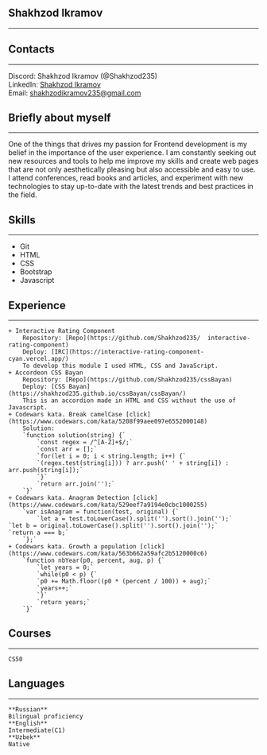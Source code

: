 ## Shakhzod Ikramov  
---  
## Contacts  
---  
Discord: Shakhzod Ikramov (@Shakhzod235)  
LinkedIn: [Shakhzod Ikramov](https://www.linkedin.com/in/shakhzod-ikramov-38a50b246/)    
Email: shakhzodikramov235@gmail.com  
## Briefly about myself  
---  
One of the things that drives my passion for Frontend development is my belief in the importance of the user experience. I am constantly seeking out new resources and tools to help me improve my skills and create web pages that are not only aesthetically pleasing but also accessible and easy to use. I attend conferences, read books and articles, and experiment with new technologies to stay up-to-date with the latest trends and best practices in the field.  
## Skills  
---
- Git  
- HTML  
- CSS  
- Bootstrap  
- Javascript  

## Experience  
---  
	+ Interactive Rating Component  
		Repository: [Repo](https://github.com/Shakhzod235/  interactive-rating-component)  
		Deploy: [IRC](https://interactive-rating-component-cyan.vercel.app/)  
	    To develop this module I used HTML, CSS and JavaScript.  
	+ Accordeon CSS Bayan  
		Repository: [Repo](https://github.com/Shakhzod235/cssBayan)  
		Deploy: [CSS Bayan](https://shakhzod235.github.io/cssBayan/cssBayan/)  
		This is an accordion made in HTML and CSS without the use of Javascript.  
	+ Codewars kata. Break camelCase [click](https://www.codewars.com/kata/5208f99aee097e6552000148)  
		Solution:  
		`function solution(string) {`  
		    `const regex = /^[A-Z]+$/;`  
		    `const arr = [];`  
		    `for(let i = 0; i < string.length; i++) {`  
		    `(regex.test(string[i])) ? arr.push(' ' + string[i]) : arr.push(string[i]);`  
		    `}`  
	        `return arr.join('');`  
		`}`  
	+ Codewars kata. Anagram Detection [click](https://www.codewars.com/kata/529eef7a9194e0cbc1000255)  
		`var isAnagram = function(test, original) {`  
		    `let a = test.toLowerCase().split('').sort().join('');`  			`let b = original.toLowerCase().split('').sort().join('');`  			`return a === b;`  
		`};`  
	+ Codewars kata. Growth a population [click](https://www.codewars.com/kata/563b662a59afc2b5120000c6)  
	    `function nbYear(p0, percent, aug, p) {`  
		    `let years = 0;`  
		    `while(p0 < p) {`  
		    `p0 += Math.floor((p0 * (percent / 100)) + aug);`  
		    `years++;`  
		    `}`  
		    `return years;`  
		`}`

## Courses  
---  
	CS50  
## Languages  
--- 
	**Russian**  
	Bilingual proficiency  
	**English**  
	Intermediate(C1)  
	**Uzbek**  
	Native  